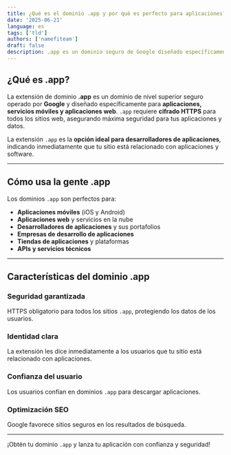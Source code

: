 ```yaml
---
title: ¿Qué es el dominio .app y por qué es perfecto para aplicaciones?
date: '2025-06-21'
language: es
tags: ['tld']
authors: ['namefiteam']
draft: false
description: .app es un dominio seguro de Google diseñado específicamente para aplicaciones y servicios móviles. Descubre por qué es la mejor opción para desarrolladores de apps.
---
```


## **¿Qué es .app?**

La extensión de dominio **.app** es un dominio de nivel superior seguro operado por **Google** y diseñado específicamente para **aplicaciones, servicios móviles y aplicaciones web**. `.app` requiere **cifrado HTTPS** para todos los sitios web, asegurando máxima seguridad para tus aplicaciones y datos.

La extensión `.app` es la **opción ideal para desarrolladores de aplicaciones**, indicando inmediatamente que tu sitio está relacionado con aplicaciones y software.

---

## **Cómo usa la gente .app**

Los dominios `.app` son perfectos para:

* **Aplicaciones móviles** (iOS y Android)
* **Aplicaciones web** y servicios en la nube
* **Desarrolladores de aplicaciones** y sus portafolios
* **Empresas de desarrollo de aplicaciones**
* **Tiendas de aplicaciones** y plataformas
* **APIs y servicios técnicos**

---

## **Características del dominio .app**

### **Seguridad garantizada**
HTTPS obligatorio para todos los sitios `.app`, protegiendo los datos de los usuarios.

### **Identidad clara**
La extensión les dice inmediatamente a los usuarios que tu sitio está relacionado con aplicaciones.

### **Confianza del usuario**
Los usuarios confían en dominios `.app` para descargar aplicaciones.

### **Optimización SEO**
Google favorece sitios seguros en los resultados de búsqueda.

---

¡Obtén tu dominio `.app` y lanza tu aplicación con confianza y seguridad!